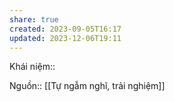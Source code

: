 ```yaml
---
share: true
created: 2023-09-05T16:17
updated: 2023-12-06T19:11
---
```

Khái niệm:: 

Nguồn:: [[Tự ngẫm nghĩ, trải nghiệm]]
